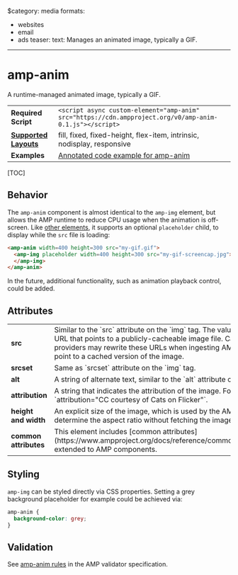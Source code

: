 $category: media
formats:
  - websites
  - email
  - ads
teaser:
  text: Manages an animated image, typically a GIF.
---
<!---
Copyright 2015 The AMP HTML Authors. All Rights Reserved.

Licensed under the Apache License, Version 2.0 (the "License");
you may not use this file except in compliance with the License.
You may obtain a copy of the License at

      http://www.apache.org/licenses/LICENSE-2.0

Unless required by applicable law or agreed to in writing, software
distributed under the License is distributed on an "AS-IS" BASIS,
WITHOUT WARRANTIES OR CONDITIONS OF ANY KIND, either express or implied.
See the License for the specific language governing permissions and
limitations under the License.
-->

# amp-anim

A runtime-managed animated image, typically a GIF.

<table>
  <tr>
    <td class="col-fourty"><strong>Required Script</strong></td>
    <td><code>&lt;script async custom-element="amp-anim" src="https://cdn.ampproject.org/v0/amp-anim-0.1.js">&lt;/script></code></td>
  </tr>
  <tr>
    <td class="col-fourty"><strong><a href="https://www.ampproject.org/docs/guides/responsive/control_layout.html">Supported Layouts</a></strong></td>
    <td>fill, fixed, fixed-height, flex-item, intrinsic, nodisplay, responsive</td>
  </tr>
  <tr>
    <td class="col-fourty"><strong>Examples</strong></td>
    <td><a href="https://ampbyexample.com/components/amp-anim/">Annotated code example for amp-anim</a></td>
  </tr>
</table>

[TOC]

## Behavior

The `amp-anim` component is almost identical to the `amp-img` element, but allows the AMP runtime to reduce CPU usage when the animation is off-screen. Like [other elements](https://www.ampproject.org/docs/guides/author-develop/responsive/placeholders), it supports an optional `placeholder` child, to display while the `src` file is loading:

```html
<amp-anim width=400 height=300 src="my-gif.gif">
  <amp-img placeholder width=400 height=300 src="my-gif-screencap.jpg">
  </amp-img>
</amp-anim>
```

In the future, additional functionality, such as animation playback control, could be added.

## Attributes
<table class="ad-m-table-listing">
  <tr>
    <td width="40%"><strong>src</strong></td>
    <td>Similar to the `src` attribute on the `img` tag. The value must be a URL that
    points to a publicly-cacheable image file. Cache providers may rewrite these
    URLs when ingesting AMP files to point to a cached version of the image.</td>
  </tr>
  <tr>
     <td width="40%"><strong>srcset</strong></td>
     <td>Same as `srcset` attribute on the `img` tag.</td>
   </tr>
   <tr>
      <td width="40%"><strong>alt</strong></td>
      <td>A string of alternate text, similar to the `alt` attribute on `img`.</td>
    </tr>
    <tr>
       <td width="40%"><strong>attribution</strong></td>
       <td>A string that indicates the attribution of the image. For example, `attribution="CC courtesy of Cats on Flicker"`.</td>
     </tr>
     <tr>
        <td width="40%"><strong>height and width</strong></td>
        <td>An explicit size of the image, which is used by the AMP runtime to determine the aspect ratio without fetching the image.</td>
      </tr>
      <tr>
         <td width="40%"><strong>common attributes</strong></td>
         <td>This element includes [common attributes](https://www.ampproject.org/docs/reference/common_attributes) extended to AMP components.</td>
       </tr>
</table>

## Styling

`amp-img` can be styled directly via CSS properties. Setting a grey background
placeholder for example could be achieved via:
```css
amp-anim {
  background-color: grey;
}
```
## Validation

See [amp-anim rules](https://github.com/ampproject/amphtml/blob/master/extensions/amp-anim/validator-amp-anim.protoascii) in the AMP validator specification.
